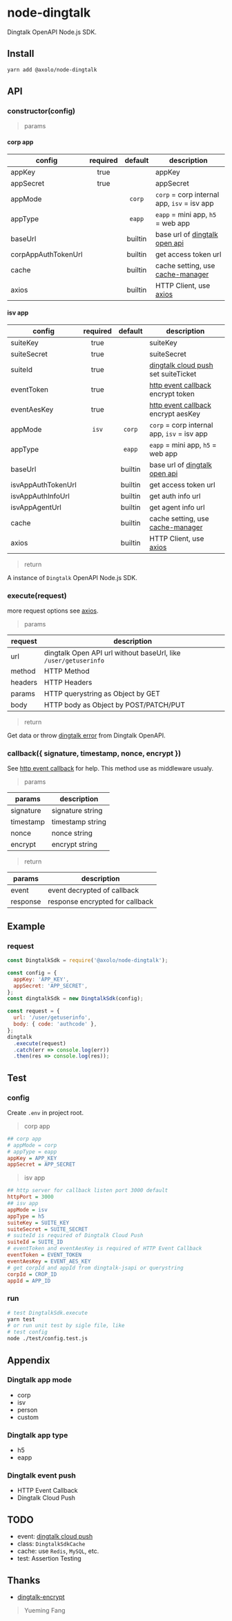 # node-dingtalk

Dingtalk OpenAPI Node.js SDK.

## Install

```bash
yarn add @axolo/node-dingtalk
```

## API

### constructor(config)

> params

#### corp app

|       config        | required | default |                 description                 |
| ------------------- | :------: | :-----: | ------------------------------------------- |
| appKey              |   true   |         | appKey                                      |
| appSecret           |   true   |         | appSecret                                   |
| appMode             |          | `corp`  | `corp` = corp internal app, `isv` = isv app |
| appType             |          | `eapp`  | `eapp` = mini app, `h5` = web app           |
| baseUrl             |          | builtin | base url of [dingtalk open api]             |
| corpAppAuthTokenUrl |          | builtin | get access token url                        |
| cache               |          | builtin | cache setting, use [cache-manager]          |
| axios               |          | builtin | HTTP Client, use [axios]                    |

#### isv app

|       config       | required | default |                 description                 |
| ------------------ | :------: | :-----: | ------------------------------------------- |
| suiteKey           |   true   |         | suiteKey                                    |
| suiteSecret        |   true   |         | suiteSecret                                 |
| suiteId            |   true   |         | [dingtalk cloud push] set suiteTicket       |
| eventToken         |   true   |         | [http event callback] encrypt token         |
| eventAesKey        |   true   |         | [http event callback] encrypt aesKey        |
| appMode            |  `isv`   | `corp`  | `corp` = corp internal app, `isv` = isv app |
| appType            |          | `eapp`  | `eapp` = mini app, `h5` = web app           |
| baseUrl            |          | builtin | base url of [dingtalk open api]             |
| isvAppAuthTokenUrl |          | builtin | get access token url                        |
| isvAppAuthInfoUrl  |          | builtin | get auth info url                           |
| isvAppAgentUrl     |          | builtin | get agent info url                          |
| cache              |          | builtin | cache setting, use [cache-manager]          |
| axios              |          | builtin | HTTP Client, use [axios]                    |

> return

A instance of `Dingtalk` OpenAPI Node.js SDK.

### execute(request)

more request options see [axios].

> params

| request |                           description                           |
| ------- | --------------------------------------------------------------- |
| url     | dingtalk Open API url without baseUrl, like `/user/getuserinfo` |
| method  | HTTP Method                                                     |
| headers | HTTP Headers                                                    |
| params  | HTTP querystring as Object by GET                               |
| body    | HTTP body as Object by POST/PATCH/PUT                           |

> return

Get data or throw [dingtalk error] from Dingtalk OpenAPI.

### callback({ signature, timestamp, nonce, encrypt })

See [http event callback] for help.
This method use as middleware usualy.

> params

|  params   |   description    |
| --------- | ---------------- |
| signature | signature string |
| timestamp | timestamp string |
| nonce     | nonce string     |
| encrypt   | encrypt string   |

> return

|  params  |           description           |
| -------- | ------------------------------- |
| event    | event decrypted of callback     |
| response | response encrypted for callback |

## Example

### request

```js
const DingtalkSdk = require('@axolo/node-dingtalk');

const config = {
  appKey: 'APP_KEY',
  appSecret: 'APP_SECRET',
};
const dingtalkSdk = new DingtalkSdk(config);

const request = {
  url: '/user/getuserinfo',
  body: { code: 'authcode' },
};
dingtalk
  .execute(request)
  .catch(err => console.log(err))
  .then(res => console.log(res));
```

## Test

### config

Create `.env` in project root.

> corp app

```ini
## corp app
# appMode = corp
# appType = eapp
appKey = APP_KEY
appSecret = APP_SECRET
```

> isv app

```ini
## http server for callback listen port 3000 default
httpPort = 3000
## isv app
appMode = isv
appType = h5
suiteKey = SUITE_KEY
suiteSecret = SUITE_SECRET
# suiteId is required of Dingtalk Cloud Push
suiteId = SUITE_ID
# eventToken and eventAesKey is required of HTTP Event Callback
eventToken = EVENT_TOKEN
eventAesKey = EVENT_AES_KEY
# get corpId and appId from dingtalk-jsapi or querystring
corpId = CROP_ID
appId = APP_ID
```

### run

```bash
# test DingtalkSdk.execute
yarn test
# or run unit test by sigle file, like
# test config
node ./test/config.test.js
```

## Appendix

### Dingtalk app mode

- corp
- isv
- person
- custom

### Dingtalk app type

- h5
- eapp

### Dingtalk event push

- HTTP Event Callback
- Dingtalk Cloud Push

## TODO

- event: [dingtalk cloud push]
- class: `DingtalkSdkCache`
- cache: use `Redis`, `MySQL`, etc.
- test: Assertion Testing

## Thanks

- [dingtalk-encrypt](https://github.com/elixirChain/dingtalk-encrypt)

> Yueming Fang

[axios]: https://github.com/axios/axios
[cache-manager]: https://github.com/BryanDonovan/node-cache-manager
[dingtalk open api]: https://oapi.dingtalk.com
[dingtalk error]: https://ding-doc.dingtalk.com/doc#/faquestions/rftpfg
[http event callback]: https://ding-doc.dingtalk.com/doc#/serverapi3/igq88i
[dingtalk jsapi ticket]: https://ding-doc.dingtalk.com/doc#/dev/uwa7vs
[dingtalk cloud push]: https://ding-doc.dingtalk.com/doc#/ln6dmh/gnu28b

